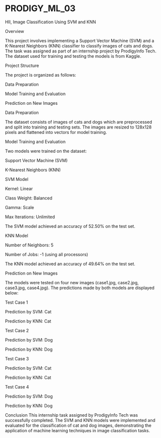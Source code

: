# PRODIGY_ML_03
HII,
Image Classification Using SVM and KNN


Overview

This project involves implementing a Support Vector Machine (SVM) and a K-Nearest Neighbors (KNN) classifier to classify images of cats and dogs. The task was assigned as part of an internship project by ProdigyInfo Tech. The dataset used for training and testing the models is from Kaggle.

Project Structure

The project is organized as follows:

Data Preparation

Model Training and Evaluation

Prediction on New Images

Data Preparation

The dataset consists of images of cats and dogs which are preprocessed and split into training and testing sets. The images are resized to 128x128 pixels and flattened into vectors for model training.

Model Training and Evaluation

Two models were trained on the dataset:

Support Vector Machine (SVM)

K-Nearest Neighbors (KNN)

SVM Model

Kernel: Linear

Class Weight: Balanced

Gamma: Scale

Max Iterations: Unlimited

The SVM model achieved an accuracy of 52.50% on the test set.

KNN Model

Number of Neighbors: 5

Number of Jobs: -1 (using all processors)

The KNN model achieved an accuracy of 49.64% on the test set.

Prediction on New Images

The models were tested on four new images (case1.jpg, case2.jpg, case3.jpg, case4.jpg). The predictions made by both models are displayed below:

Test Case 1

Prediction by SVM: Cat

Prediction by KNN: Cat

Test Case 2

Prediction by SVM: Dog

Prediction by KNN: Dog

Test Case 3

Prediction by SVM: Cat

Prediction by KNN: Cat

Test Case 4

Prediction by SVM: Dog

Prediction by KNN: Dog


Conclusion
This internship task assigned by ProdigyInfo Tech was successfully completed. The SVM and KNN models were implemented and evaluated for the classification of cat and dog images, demonstrating the application of machine learning techniques in image classification tasks.
